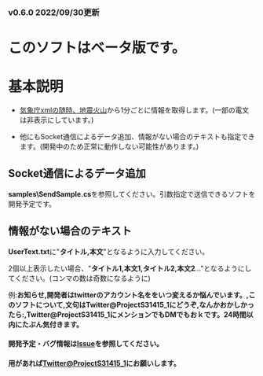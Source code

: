 ﻿### v0.6.0 2022/09/30更新


# このソフトはベータ版です。


# 基本説明

- [気象庁xmlの随時、地震火山](http://xml.kishou.go.jp/xmlpull.html)から1分ごとに情報を取得します。(一部の電文は非表示にしています。)
 
- 他にもSocket通信によるデータ追加、情報がない場合のテキストも指定できます。(開発中のため正常に動作しない可能性があります。)

## Socket通信によるデータ追加

**samples\SendSample.cs**を参照してください。引数指定で送信できるソフトを開発予定です。

## 情報がない場合のテキスト

**UserText.txt**に"**タイトル,本文**"となるように入力してください。

2個以上表示したい場合、"**タイトル1,本文1,タイトル2,本文2**…"となるようにしてください。(コンマの数は奇数になるように)

例:**お知らせ,開発者はtwitterのアカウント名ををいつ変えるか悩んでいます。,このソフトについて,文句はTwitter@ProjectS31415_1にどうぞ,なんかおかしかったら:,Twitter@ProjectS31415_1にメンションでもDMでもおｋです。24時間以内にたぶん気付きます。**


#### 開発予定・バグ情報は[Issue](https://github.com/Project-S-31415/Telop/issues)を参照してください。
#### 用があれば[Twitter@ProjectS31415_1](https://twitter.com/ProjectS31415_1)にお願いします。
